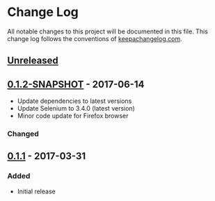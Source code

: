 # Change Log
All notable changes to this project will be documented in this file. This change log follows the conventions of [keepachangelog.com](http://keepachangelog.com/).

## [Unreleased]

## [0.1.2-SNAPSHOT] - 2017-06-14

- Update dependencies to latest versions
- Update Selenium to 3.4.0 (latest version)
- Minor code update for Firefox browser

### Changed

## [0.1.1] - 2017-03-31

### Added

- Initial release

[Unreleased]: https://github.com/agilecreativity/tuktuk/compare/0.1.2-SNAPSHOT...HEAD
[0.1.2-SNAPSHOT]: https://github.com/agilecreativity/tuktuk/compare/0.1.1...0.1.2-SNAPSHOT
[0.1.1]: https://github.com/agilecreativity/tuktuk/compare/0.1.0...0.1.1
